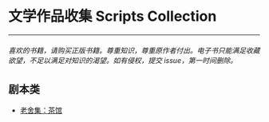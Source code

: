 # 文学作品收集 Scripts Collection

---

###### 喜欢的书籍，请购买正版书籍。尊重知识，尊重原作者付出。电子书只能满足收藏欲望，不足以满足对知识的渴望。如有侵权，提交 issue，第一时间删除。

## 剧本类

-   [老舍集：茶馆](https://github.com/free-yenyuan/scripts-collection/blob/main/%E8%8C%B6%E9%A6%86.txt)
